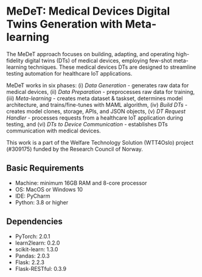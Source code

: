 # MeDeT: Medical Devices Digital Twins Generation with Meta-learning

The MeDeT approach focuses on building, adapting, and operating high-fidelity digital twins (DTs) of medical devices, employing few-shot meta-learning techniques. These medical devices DTs are designed to streamline testing automation for healthcare IoT applications. 

MeDeT works in six phases: (i) _Data Generation_ - generates raw data for medical devices, (ii) _Data Preparation_ - preprocesses raw data for training, (iii) _Meta-learning_ - creates meta dataset & taskset, determines model architecture, and trains/fine-tunes with MAML algorithm, (iv) _Build DTs_ - creates model clones, storage, APIs, and JSON objects, (v) _DT Request Handler_ - processes requests from a healthcare IoT application during testing, and (vi) _DTs to Device
Communication_ - establishes DTs communication with medical devices. 

This work is a part of the Welfare Technology Solution (WTT4Oslo) project (#309175) funded by the Research Council of Norway.






[//]: # (The repository contains open-source implementation)


## Basic Requirements

* Machine: minimum 16GB RAM and 8-core processor 
* OS: MacOS or Windows 10
* IDE: PyCharm
* Python: 3.8 or higher 

## Dependencies

* PyTorch: 2.0.1
* learn2learn: 0.2.0
* scikit-learn: 1.3.0
* Pandas: 2.0.3
* Flask: 2.2.3
* Flask-RESTful: 0.3.9

